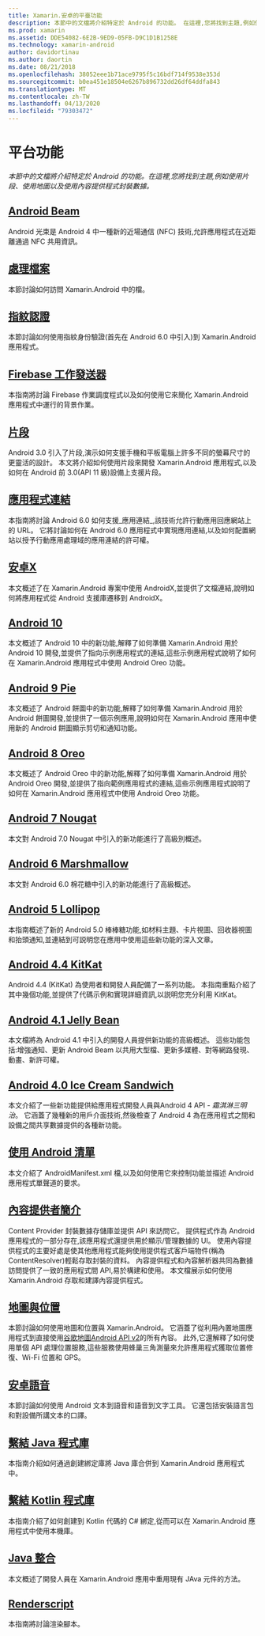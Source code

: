 ```yaml
---
title: Xamarin.安卓的平臺功能
description: 本節中的文檔將介紹特定於 Android 的功能。 在這裡,您將找到主題,例如使用片段、使用地圖以及使用內容提供程式封裝數據。
ms.prod: xamarin
ms.assetid: DDE54082-6E2B-9ED9-05FB-D9C1D1B1258E
ms.technology: xamarin-android
author: davidortinau
ms.author: daortin
ms.date: 08/21/2018
ms.openlocfilehash: 38052eee1b71ace9795f5c16bdf714f9538e353d
ms.sourcegitcommit: b0ea451e18504e6267b896732dd26df64ddfa843
ms.translationtype: MT
ms.contentlocale: zh-TW
ms.lasthandoff: 04/13/2020
ms.locfileid: "79303472"
---
```

# <a name="platform-features"></a>平台功能

_本節中的文檔將介紹特定於 Android 的功能。在這裡,您將找到主題,例如使用片段、使用地圖以及使用內容提供程式封裝數據。_

## <a name="android-beam"></a>[Android Beam](~/android/platform/android-beam.md)

Android 光束是 Android 4 中一種新的近場通信 (NFC) 技術,允許應用程式在近距離通過 NFC 共用資訊。

## <a name="working-with-files"></a>[處理檔案](~/android/platform/files/index.md)

本節討論如何訪問 Xamarin.Android 中的檔。

## <a name="fingerprint-authentication"></a>[指紋認證](~/android/platform/fingerprint-authentication/index.md)

本節討論如何使用指紋身份驗證(首先在 Android 6.0 中引入)到 Xamarin.Android 應用程式。

## <a name="firebase-job-dispatcher"></a>[Firebase 工作發送器](~/android/platform/firebase-job-dispatcher.md)

本指南將討論 Firebase 作業調度程式以及如何使用它來簡化 Xamarin.Android 應用程式中運行的背景作業。

## <a name="fragments"></a>[片段](~/android/platform/fragments/index.md)

Android 3.0 引入了片段,演示如何支援手機和平板電腦上許多不同的螢幕尺寸的更靈活的設計。 本文將介紹如何使用片段來開發 Xamarin.Android 應用程式,以及如何在 Android 前 3.0(API 11 級)設備上支援片段。

## <a name="app-linking"></a>[應用程式連結](~/android/platform/app-linking.md)

本指南將討論 Android 6.0 如何支援_應用連結_,該技術允許行動應用回應網站上的 URL。 它將討論如何在 Android 6.0 應用程式中實現應用連結,以及如何配置網站以授予行動應用處理域的應用連結的許可權。

## <a name="androidx"></a>[安卓X](~/android/platform/androidx.md)

本文概述了在 Xamarin.Android 專案中使用 AndroidX,並提供了文檔連結,說明如何將應用程式從 Android 支援庫遷移到 AndroidX。

## <a name="android-10"></a>[Android 10](~/android/platform/android-10.md)

本文概述了 Android 10 中的新功能,解釋了如何準備 Xamarin.Android 用於 Android 10 開發,並提供了指向示例應用程式的連結,這些示例應用程式說明了如何在 Xamarin.Android 應用程式中使用 Android Oreo 功能。

## <a name="android-9-pie"></a>[Android 9 Pie](~/android/platform/pie.md)

本文概述了 Android 餅圖中的新功能,解釋了如何準備 Xamarin.Android 用於 Android 餅圖開發,並提供了一個示例應用,說明如何在 Xamarin.Android 應用中使用新的 Android 餅圖顯示剪切和通知功能。

## <a name="android-8-oreo"></a>[Android 8 Oreo](~/android/platform/oreo.md)

本文概述了 Android Oreo 中的新功能,解釋了如何準備 Xamarin.Android 用於 Android Oreo 開發,並提供了指向範例應用程式的連結,這些示例應用程式說明了如何在 Xamarin.Android 應用程式中使用 Android Oreo 功能。

## <a name="android-7-nougat"></a>[Android 7 Nougat](~/android/platform/nougat.md)

本文對 Android 7.0 Nougat 中引入的新功能進行了高級別概述。

## <a name="android-6-marshmallow"></a>[Android 6 Marshmallow](~/android/platform/marshmallow.md)

本文對 Android 6.0 棉花糖中引入的新功能進行了高級概述。

## <a name="android-5-lollipop"></a>[Android 5 Lollipop](~/android/platform/lollipop.md)

本指南概述了新的 Android 5.0 棒棒糖功能,如材料主題、卡片視圖、回收器視圖和抬頭通知,並連結到可説明您在應用中使用這些新功能的深入文章。

## <a name="android-44-kitkat"></a>[Android 4.4 KitKat](~/android/platform/kitkat.md)

Android 4.4 (KitKat) 為使用者和開發人員配備了一系列功能。 本指南重點介紹了其中幾個功能,並提供了代碼示例和實現詳細資訊,以説明您充分利用 KitKat。

## <a name="android-41-jelly-bean"></a>[Android 4.1 Jelly Bean](~/android/platform/jelly-bean.md)

本文檔將為 Android 4.1 中引入的開發人員提供新功能的高級概述。 這些功能包括:增強通知、更新 Android Beam 以共用大型檔、更新多媒體、對等網路發現、動畫、新許可權。

## <a name="android-40-ice-cream-sandwich"></a>[Android 4.0 Ice Cream Sandwich](~/android/platform/ice-cream-sandwich.md)

本文介紹了一些新功能提供給應用程式開發人員與Android 4 API *- 霜淇淋三明治*。
它涵蓋了幾種新的用戶介面技術,然後檢查了 Android 4 為在應用程式之間和設備之間共享數據提供的各種新功能。

## <a name="working-with-the-android-manifest"></a>[使用 Android 清單](android-manifest.md)

本文介紹了 AndroidManifest.xml 檔,以及如何使用它來控制功能並描述 Android 應用程式單聲道的要求。

## <a name="introduction-to-content-providers"></a>[內容提供者簡介](~/android/platform/content-providers/index.md)

Content Provider 封裝數據存儲庫並提供 API 來訪問它。 提供程式作為 Android 應用程式的一部分存在,該應用程式還提供用於顯示/管理數據的 UI。 使用內容提供程式的主要好處是使其他應用程式能夠使用提供程式客戶端物件(稱為 ContentResolver)輕鬆存取封裝的資料。 內容提供程式和內容解析器共同為數據訪問提供了一致的應用程式間 API,易於構建和使用。 本文檔展示如何使用 Xamarin.Android 存取和建譯內容提供程式。

## <a name="maps-and-location"></a>[地圖與位置](~/android/platform/maps-and-location/index.md)

本節討論如何使用地圖和位置與 Xamarin.Android。 它涵蓋了從利用內置地圖應用程式到直接使用[谷歌地圖Android API v2](https://developers.google.com/maps/documentation/android/)的所有內容。 此外,它還解釋了如何使用單個 API 處理位置服務,這些服務使用蜂巢三角測量來允許應用程式獲取位置修復、Wi-Fi 位置和 GPS。

## <a name="android-speech"></a>[安卓語音](~/android/platform/speech.md)

本節討論如何使用 Android 文本到語音和語音到文字工具。 它還包括安裝語言包和對設備所講文本的口譯。

## <a name="binding-a-java-library"></a>[繫結 Java 程式庫](binding-java-library/index.md)

本指南介紹如何通過創建綁定庫將 Java 庫合併到 Xamarin.Android 應用程式中。

## <a name="bind-a-kotlin-library"></a>[繫結 Kotlin 程式庫](binding-kotlin-library/index.md)

本指南介紹了如何創建到 Kotlin 代碼的 C# 綁定,從而可以在 Xamarin.Android 應用程式中使用本機庫。

## <a name="java-integration"></a>[Java 整合](java-integration/index.md)

本文概述了開發人員在 Xamarin.Android 應用中重用現有 JAva 元件的方法。

## <a name="renderscript"></a>[Renderscript](renderscript.md)

本指南將討論渲染腳本。

